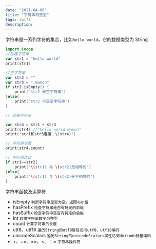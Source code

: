 ```yaml
---
date: "2021-04-06"
title: "字符串和整型"
tags: swift
description:
---
```


字符串是一系列字符的集合，比如`hello world`，它的数据类型为 String

```swift
import Cocoa
//创建字符串
var str1 = "hello world"
print(str1)

//空字符串
var str2 = ""
var str3 = " manon"
if str2.isEmpty() {
	print("str2 是空字符串")
}else{
	print("str2 不是空字符串")
}

// 连接字符串

var str4 = str1 + str3
print(str4) //"hello world manon"
print('str1和str3连接：\(str4)')

// 字符串长度
print(str4.count)

// 字符串比较
if str1==str2{
	print("\(str1) 与 \(str2)是相等的")
}else{
	print("\(str1) 与 \(str2)是不相等的")
}
```

字符串函数及运算符

-   isEmpty `判断字符串是否为空，返回布尔值`
-   hasPrefix `检查字符串是否有特定的前缀`
-   hasSuffix `检查字符串是否有特定的后缀`
-   Int `转换字符串数字为整型`
-   count `计算字符串的长度`
-   utf8、utf16 `遍历String的utf8属性访问utf8、utf16编码`
-   unicodeScalars `遍历String的unicodeScalars属性访问Unicode标量编码`
-   +、+=、==、<、！= `字符串操作符`
